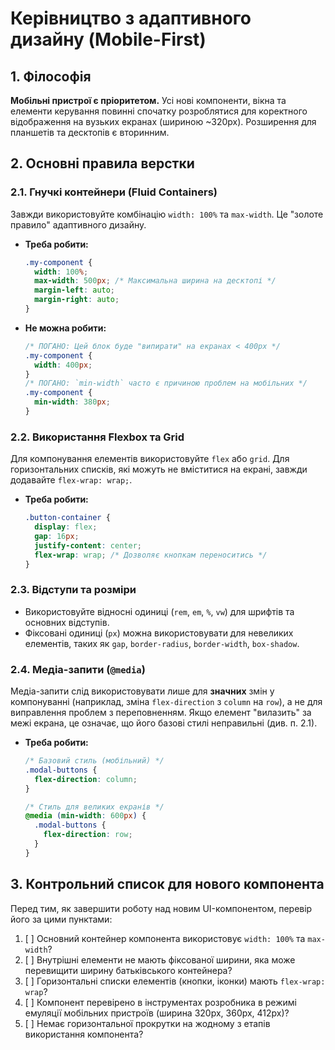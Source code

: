 # Керівництво з адаптивного дизайну (Mobile-First)

## 1. Філософія

**Мобільні пристрої є пріоритетом.** Усі нові компоненти, вікна та елементи керування повинні спочатку розроблятися для коректного відображення на вузьких екранах (шириною ~320px). Розширення для планшетів та десктопів є вторинним.

## 2. Основні правила верстки

### 2.1. Гнучкі контейнери (Fluid Containers)

Завжди використовуйте комбінацію `width: 100%` та `max-width`. Це "золоте правило" адаптивного дизайну.

- **Треба робити:**
  ```css
  .my-component {
    width: 100%;
    max-width: 500px; /* Максимальна ширина на десктопі */
    margin-left: auto;
    margin-right: auto;
  }
  ```
- **Не можна робити:**
  ```css
  /* ПОГАНО: Цей блок буде "випирати" на екранах < 400px */
  .my-component {
    width: 400px; 
  }
  /* ПОГАНО: `min-width` часто є причиною проблем на мобільних */
  .my-component {
    min-width: 380px;
  }
  ```

### 2.2. Використання Flexbox та Grid

Для компонування елементів використовуйте `flex` або `grid`. Для горизонтальних списків, які можуть не вміститися на екрані, завжди додавайте `flex-wrap: wrap;`.

- **Треба робити:**
  ```css
  .button-container {
    display: flex;
    gap: 16px;
    justify-content: center;
    flex-wrap: wrap; /* Дозволяє кнопкам переноситись */
  }
  ```

### 2.3. Відступи та розміри

- Використовуйте відносні одиниці (`rem`, `em`, `%`, `vw`) для шрифтів та основних відступів.
- Фіксовані одиниці (`px`) можна використовувати для невеликих елементів, таких як `gap`, `border-radius`, `border-width`, `box-shadow`.

### 2.4. Медіа-запити (`@media`)

Медіа-запити слід використовувати лише для **значних** змін у компонуванні (наприклад, зміна `flex-direction` з `column` на `row`), а не для виправлення проблем з переповненням. Якщо елемент "вилазить" за межі екрана, це означає, що його базові стилі неправильні (див. п. 2.1).

- **Треба робити:**
  ```css
  /* Базовий стиль (мобільний) */
  .modal-buttons {
    flex-direction: column;
  }

  /* Стиль для великих екранів */
  @media (min-width: 600px) {
    .modal-buttons {
      flex-direction: row;
    }
  }
  ```

## 3. Контрольний список для нового компонента

Перед тим, як завершити роботу над новим UI-компонентом, перевір його за цими пунктами:

1.  [ ] Основний контейнер компонента використовує `width: 100%` та `max-width`?
2.  [ ] Внутрішні елементи не мають фіксованої ширини, яка може перевищити ширину батьківського контейнера?
3.  [ ] Горизонтальні списки елементів (кнопки, іконки) мають `flex-wrap: wrap`?
4.  [ ] Компонент перевірено в інструментах розробника в режимі емуляції мобільних пристроїв (ширина 320px, 360px, 412px)?
5.  [ ] Немає горизонтальної прокрутки на жодному з етапів використання компонента? 